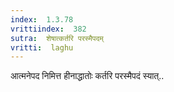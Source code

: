 ```yaml
---
index:  1.3.78
vrittiindex:  382
sutra:  शेषात्कर्तरि परस्मैपदम्
vritti:  laghu 
---
```


आत्मनेपद निमित्त हीनाद्धातोः कर्तरि परस्मैपदं स्यात्..

